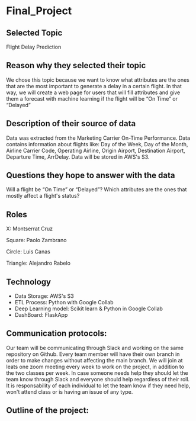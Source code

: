 # Final_Project

## Selected Topic
	
  Flight Delay Prediction

## Reason why they selected their topic
	
  We chose this topic because we want to know what attributes are the ones that are the most important to generate a delay in a certain flight. In that way, we will create a web page for users that will fill attributes and give them a forecast with machine learning if the flight will be “On Time” or “Delayed”

## Description of their source of data
	
  Data was extracted from the Marketing Carrier On-Time Performance. Data contains information about flights like: Day of the Week, Day of the Month, Airline Carrier Code, Operating Airline, Origin Airport, Destination Airport, Departure Time, ArrDelay. Data will be stored in AWS's S3. 

## Questions they hope to answer with the data
	
  Will a flight be “On Time” or “Delayed”?
  Which attributes are the ones that mostly affect a flight's status?

## Roles

X: Montserrat Cruz

Square: Paolo Zambrano

Circle: Luis Canas

Triangle: Alejandro Rabelo

## Technology

- Data Storage: AWS's S3
- ETL Process: Python with Google Collab
- Deep Learning model: Scikit learn & Python in Google Collab
- DashBoard: FlaskApp

## Communication protocols:

Our team will be communicating through Slack and working on the same repository on Github. Every team member will have their own branch in order to make changes without affecting the main branch. We will join at leats one zoom meeting every week to work on the project, in addition to the two classes per week. In case someone needs help they should let the team know through Slack and everyone should help regardless of their roll. It is responsability of each individual to let the team know if they need help, won't attend class or is having an issue of any type.

## Outline of the project:



